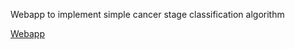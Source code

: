 Webapp to implement simple cancer stage classification algorithm

[Webapp](http://duke-calc.surge.sh)

